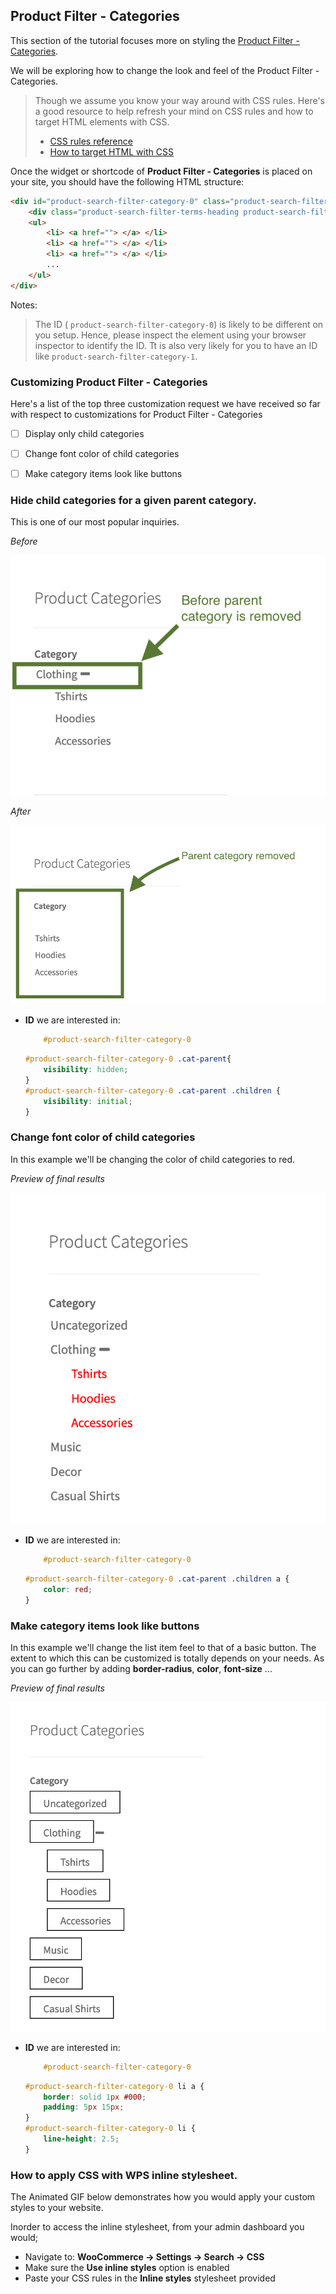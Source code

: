 
## Product Filter - Categories

This section of the tutorial focuses more on styling the [Product Filter - Categories](https://docs.woocommerce.com/document/woocommerce-product-search/widgets/product-filter-categories/). 

We will be exploring how to change the look and feel of the Product Filter - Categories.

> 
> Though we assume you know your way around with CSS rules. Here's a good resource to help refresh your mind on CSS rules and how to target HTML elements with CSS.
> * [CSS rules reference](https://developer.mozilla.org/en-US/docs/Web/CSS/Reference)
> * [How to target HTML with CSS](https://developer.mozilla.org/en-US/docs/Learn/CSS/Building_blocks/Selectors)

> 

Once the widget or shortcode of **Product Filter - Categories** is placed on your site, you should have the following HTML structure:

``` html
<div id="product-search-filter-category-0" class="product-search-filter-terms ">
    <div class="product-search-filter-terms-heading product-search-filter-category-heading" id="product-search-filter-category-heading-0">Category</div>
    <ul>
        <li> <a href=""> </a> </li>
        <li> <a href=""> </a> </li>
        <li> <a href=""> </a> </li>
        ...
    </ul>
</div>
```
Notes:
> The ID ( `product-search-filter-category-0`) is likely to be different on you setup. Hence, please inspect the element using your browser inspector to identify the ID. Tt is also very likely for you to have an ID like `product-search-filter-category-1`.


### Customizing Product Filter - Categories
Here's a list of the top three customization request we have received so far with respect to customizations for Product Filter - Categories
* [ ] Display only child categories
* [ ] Change font color of child categories
* [ ] Make category items look like buttons


### Hide child categories for a given parent category.
This is one of our most popular inquiries.

_Before_

![Product Filter - categories Example 1](/pfc-before.png)

_After_

![Product Filter - categories Example 1](/pfc-after.png)

*   **ID** we are interested in:
    ```css
        #product-search-filter-category-0
    ```

    ``` css
    #product-search-filter-category-0 .cat-parent{
	    visibility: hidden;
    }
    #product-search-filter-category-0 .cat-parent .children {
        visibility: initial;
    }
    ```

### Change font color of child categories
In this example we'll be changing the color of child categories to red. 

_Preview of final results_

![Product Filter - categories Example 2](/pfc-color.png)


*   **ID** we are interested in:
    ```css
        #product-search-filter-category-0
    ```

    ``` css
    #product-search-filter-category-0 .cat-parent .children a {
	    color: red;
    }
    ```


### Make category items look like buttons
In this example we'll change the list item feel to that of a basic button. The extent to which this can be customized is totally depends on your needs. As you can go further by adding **border-radius**, **color**, **font-size** ... 

_Preview of final results_

![Product Filter - categories Example 2](/pfc-btns.png)


*   **ID** we are interested in:
    ```css
        #product-search-filter-category-0
    ```

    ``` css
    #product-search-filter-category-0 li a {
        border: solid 1px #000;
        padding: 5px 15px;
    }
    #product-search-filter-category-0 li {
        line-height: 2.5;
    }
    ```

### How to apply CSS with WPS inline stylesheet.
The Animated GIF below demonstrates how you would apply your custom styles to your website.

Inorder to access the inline stylesheet, from your admin dashboard you would;
* Navigate to: **WooCommerce -> Settings -> Search -> CSS**
* Make sure the **Use inline styles** option is enabled
* Paste your CSS rules in the **Inline styles** stylesheet provided